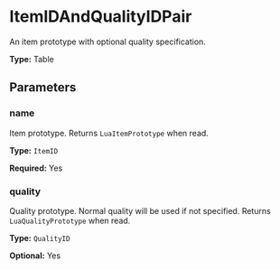 # ItemIDAndQualityIDPair

An item prototype with optional quality specification.

**Type:** Table

## Parameters

### name

Item prototype. Returns `LuaItemPrototype` when read.

**Type:** `ItemID`

**Required:** Yes

### quality

Quality prototype. Normal quality will be used if not specified. Returns `LuaQualityPrototype` when read.

**Type:** `QualityID`

**Optional:** Yes

